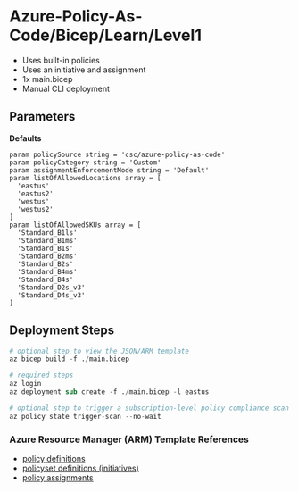 # Azure-Policy-As-Code/Bicep/Learn/Level1

* Uses built-in policies
* Uses an initiative and assignment
* 1x main.bicep
* Manual CLI deployment


## Parameters

**Defaults**
```bicep
param policySource string = 'csc/azure-policy-as-code'
param policyCategory string = 'Custom'
param assignmentEnforcementMode string = 'Default'
param listOfAllowedLocations array = [
  'eastus'
  'eastus2'
  'westus'
  'westus2'
]
param listOfAllowedSKUs array = [
  'Standard_B1ls'
  'Standard_B1ms'
  'Standard_B1s'
  'Standard_B2ms'
  'Standard_B2s'
  'Standard_B4ms'
  'Standard_B4s'
  'Standard_D2s_v3'
  'Standard_D4s_v3'
]
```

## Deployment Steps

```s
# optional step to view the JSON/ARM template
az bicep build -f ./main.bicep

# required steps
az login
az deployment sub create -f ./main.bicep -l eastus

# optional step to trigger a subscription-level policy compliance scan 
az policy state trigger-scan --no-wait
```

### Azure Resource Manager (ARM) Template References

* [policy definitions](https://docs.microsoft.com/en-us/azure/templates/microsoft.authorization/policydefinitions?tabs=json)
* [policyset definitions (initiatives)](https://docs.microsoft.com/en-us/azure/templates/microsoft.authorization/policysetdefinitions?tabs=json)
* [policy assignments](https://docs.microsoft.com/en-us/azure/templates/microsoft.authorization/policyassignments?tabs=json)
